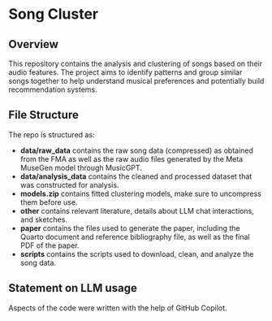 # Song Cluster

## Overview

This repository contains the analysis and clustering of songs based on their audio features. The project aims to identify patterns and group similar songs together to help understand musical preferences and potentially build recommendation systems.

## File Structure

The repo is structured as:

* **data/raw_data** contains the raw song data (compressed) as obtained from the FMA as well as the raw audio files generated by the Meta MuseGen model through MusicGPT.
* **data/analysis_data** contains the cleaned and processed dataset that was constructed for analysis.
* **models.zip** contains fitted clustering models, make sure to uncompress them before use.
* **other** contains relevant literature, details about LLM chat interactions, and sketches.
* **paper** contains the files used to generate the paper, including the Quarto document and reference bibliography file, as well as the final PDF of the paper.
* **scripts** contains the scripts used to download, clean, and analyze the song data.

## Statement on LLM usage

Aspects of the code were written with the help of GitHub Copilot.

